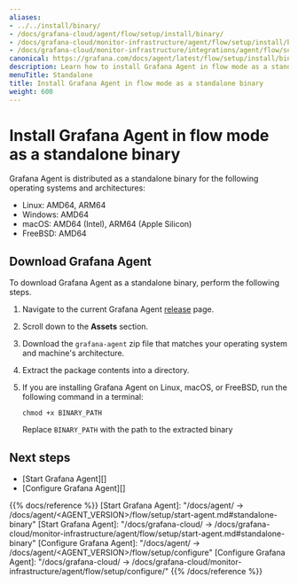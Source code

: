 ```yaml
---
aliases:
- ../../install/binary/
- /docs/grafana-cloud/agent/flow/setup/install/binary/
- /docs/grafana-cloud/monitor-infrastructure/agent/flow/setup/install/binary/
- /docs/grafana-cloud/monitor-infrastructure/integrations/agent/flow/setup/install/binary/
canonical: https://grafana.com/docs/agent/latest/flow/setup/install/binary/
description: Learn how to install Grafana Agent in flow mode as a standalone binary
menuTitle: Standalone
title: Install Grafana Agent in flow mode as a standalone binary
weight: 600
---
```


# Install Grafana Agent in flow mode as a standalone binary

Grafana Agent is distributed as a standalone binary for the following operating systems and architectures:

* Linux: AMD64, ARM64
* Windows: AMD64
* macOS: AMD64 (Intel), ARM64 (Apple Silicon)
* FreeBSD: AMD64

## Download Grafana Agent

To download Grafana Agent as a standalone binary, perform the following steps.

1. Navigate to the current Grafana Agent [release](https://github.com/grafana/agent/releases) page.

1. Scroll down to the **Assets** section.

1. Download the `grafana-agent` zip file that matches your operating system and machine's architecture.

1. Extract the package contents into a directory.

1. If you are installing Grafana Agent on Linux, macOS, or FreeBSD, run the following command in a terminal:

   ```shell
   chmod +x BINARY_PATH
   ```

   Replace `BINARY_PATH` with the path to the extracted binary

## Next steps

* [Start Grafana Agent][]
* [Configure Grafana Agent][]

{{% docs/reference %}}
[Start Grafana Agent]: "/docs/agent/ -> /docs/agent/<AGENT_VERSION>/flow/setup/start-agent.md#standalone-binary"
[Start Grafana Agent]: "/docs/grafana-cloud/ -> /docs/grafana-cloud/monitor-infrastructure/agent/flow/setup/start-agent.md#standalone-binary"
[Configure Grafana Agent]: "/docs/agent/ -> /docs/agent/<AGENT_VERSION>/flow/setup/configure"
[Configure Grafana Agent]: "/docs/grafana-cloud/ -> /docs/grafana-cloud/monitor-infrastructure/agent/flow/setup/configure/"
{{% /docs/reference %}}
